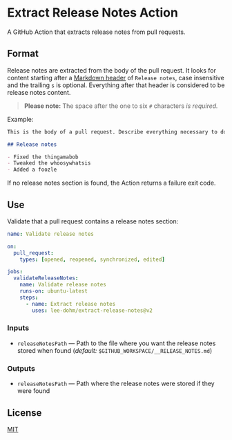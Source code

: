 # Extract Release Notes Action

A GitHub Action that extracts release notes from pull requests.

## Format

Release notes are extracted from the body of the pull request. It looks for content starting after a [Markdown header](https://spec.commonmark.org/0.29/#atx-headings) of `Release notes`, case insensitive and the trailing `s` is optional. Everything after that header is considered to be release notes content.

> **Please note:** The space after the one to six `#` characters _is required._

Example:

```markdown
This is the body of a pull request. Describe everything necessary to do with the PR here.

## Release notes

- Fixed the thingamabob
- Tweaked the whoosywhatsis
- Added a foozle
```

If no release notes section is found, the Action returns a failure exit code.

## Use

Validate that a pull request contains a release notes section:

```yaml
name: Validate release notes

on:
  pull_request:
    types: [opened, reopened, synchronized, edited]

jobs:
  validateReleaseNotes:
    name: Validate release notes
    runs-on: ubuntu-latest
    steps:
      - name: Extract release notes
        uses: lee-dohm/extract-release-notes@v2
```

### Inputs

- `releaseNotesPath` &mdash; Path to the file where you want the release notes stored when found (_default:_ `$GITHUB_WORKSPACE/__RELEASE_NOTES.md`)

### Outputs

- `releaseNotesPath` &mdash; Path where the release notes were stored if they were found

## License

[MIT](LICENSE.md)
